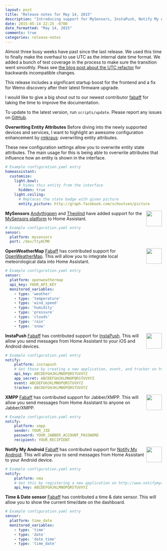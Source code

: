 ```yaml
---
layout: post
title: "Release notes for May 14, 2015"
description: "Introducing support for MySensors, InstaPush, Notify My Android, OpenWeatherMap and Jabber."
date: 2015-05-14 22:25 -0700
date_formatted: "May 14, 2015"
comments: true
categories: release-notes
---
```


Almost three busy weeks have past since the last release. We used this time to finally make the overhaul to use UTC as the internal date time format. We added a bunch of test coverage in the process to make sure the transition went smoothly. Pleas see [the blog post about the UTC refactor](/blog/2015/05/09/utc-time-zone-awareness/#backwards-incompatible-stuff) for backwards incompatible changes.

This release includes a significant startup boost for the frontend and a fix for Wemo discovery after their latest firmware upgrade.

I would like to give a big shout out to our newest contributor [fabaff](https://github.com/fabaff) for taking the time to improve the documentation.

<p class='note'>
To update to the latest version, run <code>scripts/update</code>. Please report any issues on <a href='https://github.com/balloob/home-assistant/issues'>GitHub</a>.
</p>

<!--more-->

__Overwriting Entity Attributes__
Before diving into the newly supported devices and services, I want to highlight an awesome configuration enhancement by [rmkraus](https://github.com/rmkraus): overwriting entity attributes.

These new configuration settings allow you to overwrite entity state attributes. The main usage for this is being able to overwrite attributes that influence how an entity is shown in the interface.

```yaml
# Example configuration.yaml entry
homeassistant:
  customize:
    light.bowl:
      # hides this entity from the interface
      hidden: true
    light.ceiling:
      # Replaces the state badge with given picture
      entity_picture: http://graph.facebook.com/schoutsen/picture
```

__MySensors__
<img src='/images/supported_brands/mysensors.png' style='border:none; box-shadow: none; float: right;' height='50' /> [Andythigpen](https://github.com/andythigpen) and [Theolind](https://github.com/theolind) have added support for the [MySensors platform](http://www.mysensors.org) to Home Assistant.

```yaml
# Example configuration.yaml entry
sensor:
  platform: mysensors
  port: /dev/ttyACM0
```

__OpenWeatherMap__
<img src='/images/supported_brands/openweathermap.png' style='border:none; box-shadow: none; float: right;' height='50' /> [Fabaff](https://github.com/fabaff) has contributed support for [OpenWeatherMap](http://openweathermap.org). This will allow you to integrate local meteorological data into Home Assistant.

```yaml
# Example configuration.yaml entry
sensor:
  platform: openweathermap
  api_key: YOUR_API_KEY
  monitored_variables:
    - type: 'weather'
    - type: 'temperature'
    - type: 'wind_speed'
    - type: 'humidity'
    - type: 'pressure'
    - type: 'clouds'
    - type: 'rain'
    - type: 'snow'
```

__InstaPush__
<img src='/images/supported_brands/instapush.png' style='border:none; box-shadow: none; float: right;' height='50' /> [Fabaff](https://github.com/fabaff) has contributed support for [InstaPush](https://instapush.im). This will allow you send messages from Home Assistant to your iOS and Android devices.

```yaml
# Example configuration.yaml entry
notify:
    platform: instapush
    # Get those by creating a new application, event, and tracker on https://instapush.im
    api_key: ABCDEFGHJKLMNOPQRSTUVXYZ
    app_secret: ABCDEFGHJKLMNOPQRSTUVXYZ
    event: ABCDEFGHJKLMNOPQRSTUVXYZ
    tracker: ABCDEFGHJKLMNOPQRSTUVXYZ
```

__XMPP__
<img src='/images/supported_brands/xmpp.png' style='border:none; box-shadow: none; float: right;' height='50' /> [Fabaff](https://github.com/fabaff) has contributed support for Jabber/XMPP. This will allow you send messages from Home Assistant to anyone on Jabber/XMPP. 

```yaml
# Example configuration.yaml entry
notify:
    platform: xmpp
    sender: YOUR_JID
    password: YOUR_JABBER_ACCOUNT_PASSWORD
    recipient: YOUR_RECIPIENT
```

__Notify My Android__
<img src='/images/supported_brands/nma.png' style='border:none; box-shadow: none; float: right;' height='50' /> [Fabaff](https://github.com/fabaff) has contributed support for [Notify My Android](http://www.notifymyandroid.com/). This will allow you to send messages from Home Assistant to your Android device.

```yaml
# Example configuration.yaml entry
notify:
    platform: nma
    # Get this by registering a new application on http://www.notifymyandroid.com/
    api_key: ABCDEFGHJKLMNOPQRSTUVXYZ
```

__Time & Date sensor__
[Fabaff](https://github.com/fabaff) has contributed a time & date sensor. This will allow you to show the current time/date on the dashboard.

```yaml
# Example configuration.yaml entry
sensor:
  platform: time_date
  monitored_variables:
    - type: 'time'
    - type: 'date'
    - type: 'date_time'
    - type: 'time_date'
```
